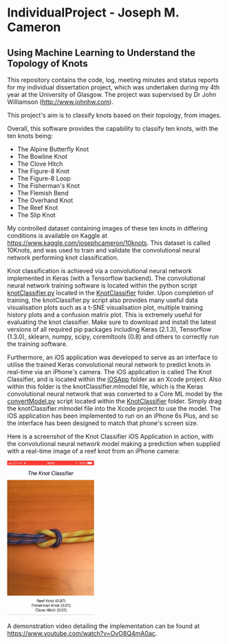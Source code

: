 # IndividualProject - Joseph M. Cameron
## Using Machine Learning to Understand the Topology of Knots
This repository contains the code, log, meeting minutes and status reports for my individual dissertation project, which was undertaken during my 4th year at the University of Glasgow. The project was supervised by Dr John Williamson (http://www.johnhw.com).

This project's aim is to classify knots based on their topology, from images.

Overall, this software provides the capability to classify ten knots, with the ten knots being:
* The Alpine Butterfly Knot
* The Bowline Knot
* The Clove Hitch
* The Figure-8 Knot
* The Figure-8 Loop
* The Fisherman's Knot
* The Flemish Bend
* The Overhand Knot
* The Reef Knot
* The Slip Knot

My controlled dataset containing images of these ten knots in differing conditions is available on Kaggle at https://www.kaggle.com/josephcameron/10knots.
This dataset is called 10Knots, and was used to train and validate the convolutional neural network performing knot classification.

Knot classification is achieved via a convolutional neural network implemented in Keras (with a Tensorflow backend).
The convolutional neural network training software is located within the python script [knotClassifier.py](KnotClassifier/knotClassifier.py) located in the [KnotClassifier](KnotClassifier) folder.
Upon completion of training, the knotClassifier.py script also provides many useful data visualisation plots such as a t-SNE visualisation plot, multiple training history plots and a confusion matrix plot.
This is extremely useful for evaluating the knot classifier.
Make sure to download and install the latest versions of all required pip packages including Keras (2.1.3), Tensorflow (1.3.0), sklearn, numpy, scipy, coremltools (0.8) and others to correctly run the training software.

Furthermore, an iOS application was developed to serve as an interface to utilise the trained Keras convolutional neural network to predict knots in real-time via an iPhone's camera.
The iOS application is called The Knot Classifier, and is located within the [iOSApp](iOSApp) folder as an Xcode project.
Also within this folder is the knotClassifier.mlmodel file, which is the Keras convolutional neural network that was converted to a Core ML model by the [convertModel.py](KnotClassifier/convertModel.py) script located within the [KnotClassifier](KnotClassifier) folder.
Simply drag the knotClassifier.mlmodel file into the Xcode project to use the model.
The iOS application has been implemented to run on an iPhone 6s Plus, and so the interface has been designed to match that phone's screen size.

Here is a screenshot of the Knot Classifier iOS Application in action, with the convolutional neural network model making a prediction when supplied with a real-time image of a reef knot from an iPhone camera:

<img src="Dissertation/IntroApp.jpg" width="40%">

A demonstration video detailing the implementation can be found at https://www.youtube.com/watch?v=OvO8Q4mA0ac.
